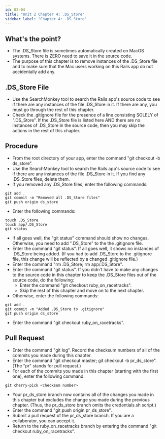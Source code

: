 ```yaml
---
id: 02-04
title: "Unit 2 Chapter 4: .DS_Store"
sidebar_label: "Chapter 4: .DS_Store"
---
```


## What's the point?
* The .DS_Store file is sometimes automatically created on MacOS systems.  There is ZERO need to save it in the source code.
* The purpose of this chapter is to remove instances of the .DS_Store file and to make sure that the Mac users working on this Rails app do not accidentally add any.

## .DS_Store File
* Use the SearchMonkey tool to search the Rails app's source code to see if there are any instances of the file .DS_Store in it.  If there are any, you must go through the rest of this chapter.
* Check the .gitignore file for the presence of a line consisting SOLELY of ".DS_Store".  If the .DS_Store file is listed here AND there are no instances of .DS_Store in the source code, then you may skip the actions in the rest of this chapter.

## Procedure
* From the root directory of your app, enter the command "git checkout -b ds_store".
* Use the SearchMonkey tool to search the Rails app's source code to see if there are any instances of the file .DS_Store in it.  If you find any .DS_Store files, delete them.
* If you removed any .DS_Store files, enter the following commands:
```
git add .
git commit -m "Removed all .DS_Store files"
git push origin ds_store
```
* Enter the following commands:
```
touch .DS_Store
touch app/.DS_Store
git status
```
* If all goes well, the "git status" command should show no changes.  Otherwise, you need to add ".DS_Store" to the the .gitignore file.
* Enter the command "git status".  If all goes well, it shows no instances of .DS_Store being added.  (If you had to add .DS_Store to the .gitignore file, this change will be reflected by a changed .gitignore file.)
* Enter the command "rm .DS_Store; rm app/.DS_Store".
* Enter the command "git status".  If you didn't have to make any changes to the source code in this chapter to keep the .DS_Store files out of the source code, do the following:
  * Enter the command "git checkout ruby_on_racetracks".
  * Skip the rest of this chapter and move on to the next chapter.
* Otherwise, enter the following commands:
```
git add .
git commit -m "Added .DS_Store to .gitignore"
git push origin ds_store
```
* Enter the command "git checkout ruby_on_racetracks".

## Pull Request
* Enter the command "git log".  Record the checksum numbers of all of the commits you made during this chapter.
* Enter the command "git checkout master; git checkout -b pr_ds_store".  (The "pr" stands for pull request.)
* For each of the commits you made in this chapter (starting with the first one), enter the following command:
```
git cherry-pick <checksum number>
```
* Your pr_ds_store branch now contains all of the changes you made in this chapter but excludes the change you made during the previous chapter.  (Thus, the pr_ds_store branch omits the credentials.sh script.)
* Enter the command "git push origin pr_ds_store".
* Submit a pull request of the pr_ds_store branch.  If you are a collaborator, you can accept it.
* Return to the ruby_on_racetracks branch by entering the command "git checkout ruby_on_racetracks".
